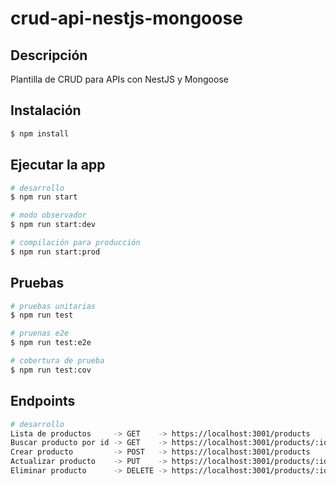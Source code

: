 # crud-api-nestjs-mongoose

## Descripción

Plantilla de CRUD para APIs con NestJS y Mongoose

## Instalación

```bash
$ npm install
```

## Ejecutar la app

```bash
# desarrollo
$ npm run start

# modo observador
$ npm run start:dev

# compilación para producción
$ npm run start:prod
```

## Pruebas

```bash
# pruebas unitarias
$ npm run test

# pruenas e2e
$ npm run test:e2e

# cobertura de prueba
$ npm run test:cov
```

## Endpoints

```bash
# desarrollo
Lista de productos     -> GET    -> https://localhost:3001/products
Buscar producto por id -> GET    -> https://localhost:3001/products/:id
Crear producto         -> POST   -> https://localhost:3001/products
Actualizar producto    -> PUT    -> https://localhost:3001/products/:id
Eliminar producto      -> DELETE -> https://localhost:3001/products/:id
```
